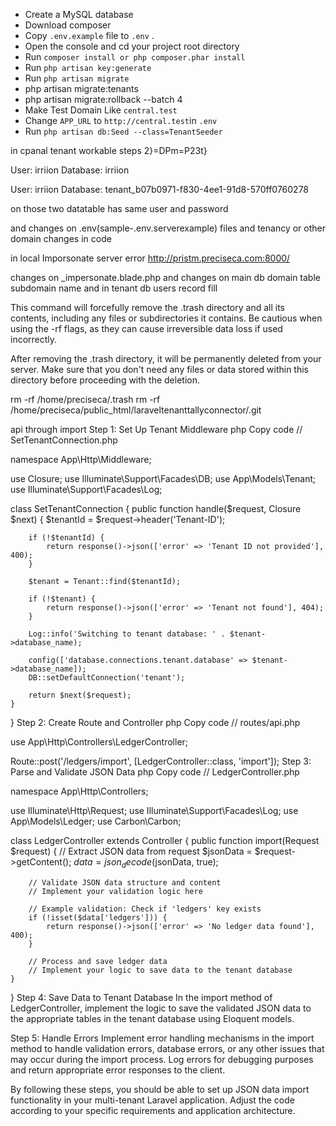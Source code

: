 * Create a MySQL database
* Download composer
* Copy `.env.example` file to `.env` .
* Open the console and cd your project root directory
* Run `composer install or php composer.phar install`
* Run `php artisan key:generate`
* Run `php artisan migrate`
* php artisan migrate:tenants
* php artisan migrate:rollback --batch 4
* Make Test Domain Like `central.test` 
* Change `APP_URL` to `http://central.test`in `.env`
* Run `php artisan db:Seed --class=TenantSeeder`

in cpanal tenant workable steps 
2}=DPm=P23t}

User: irriion
Database: irriion

User: irriion
Database: tenant_b07b0971-f830-4ee1-91d8-570ff0760278

on those two datatable has same user and password

and changes on .env(sample-.env.serverexample) files and tenancy or other domain changes in code

in local Imporsonate server error
http://pristm.preciseca.com:8000/

changes on _impersonate.blade.php
and changes on main db domain table subdomain name and in tenant db users record fill

This command will forcefully remove the .trash directory and all its contents, including any files or subdirectories it contains. Be cautious when using the -rf flags, as they can cause irreversible data loss if used incorrectly.

After removing the .trash directory, it will be permanently deleted from your server. Make sure that you don't need any files or data stored within this directory before proceeding with the deletion.

rm -rf /home/preciseca/.trash
rm -rf /home/preciseca/public_html/laraveltenanttallyconnector/.git

api through import
Step 1: Set Up Tenant Middleware
php
Copy code
// SetTenantConnection.php

namespace App\Http\Middleware;

use Closure;
use Illuminate\Support\Facades\DB;
use App\Models\Tenant;
use Illuminate\Support\Facades\Log;

class SetTenantConnection
{
    public function handle($request, Closure $next)
    {
        $tenantId = $request->header('Tenant-ID');

        if (!$tenantId) {
            return response()->json(['error' => 'Tenant ID not provided'], 400);
        }

        $tenant = Tenant::find($tenantId);

        if (!$tenant) {
            return response()->json(['error' => 'Tenant not found'], 404);
        }

        Log::info('Switching to tenant database: ' . $tenant->database_name);

        config(['database.connections.tenant.database' => $tenant->database_name]);
        DB::setDefaultConnection('tenant');

        return $next($request);
    }
}
Step 2: Create Route and Controller
php
Copy code
// routes/api.php

use App\Http\Controllers\LedgerController;

Route::post('/ledgers/import', [LedgerController::class, 'import']);
Step 3: Parse and Validate JSON Data
php
Copy code
// LedgerController.php

namespace App\Http\Controllers;

use Illuminate\Http\Request;
use Illuminate\Support\Facades\Log;
use App\Models\Ledger;
use Carbon\Carbon;

class LedgerController extends Controller
{
    public function import(Request $request)
    {
        // Extract JSON data from request
        $jsonData = $request->getContent();
        $data = json_decode($jsonData, true);

        // Validate JSON data structure and content
        // Implement your validation logic here

        // Example validation: Check if 'ledgers' key exists
        if (!isset($data['ledgers'])) {
            return response()->json(['error' => 'No ledger data found'], 400);
        }

        // Process and save ledger data
        // Implement your logic to save data to the tenant database
    }
}
Step 4: Save Data to Tenant Database
In the import method of LedgerController, implement the logic to save the validated JSON data to the appropriate tables in the tenant database using Eloquent models.

Step 5: Handle Errors
Implement error handling mechanisms in the import method to handle validation errors, database errors, or any other issues that may occur during the import process. Log errors for debugging purposes and return appropriate error responses to the client.

By following these steps, you should be able to set up JSON data import functionality in your multi-tenant Laravel application. Adjust the code according to your specific requirements and application architecture.
